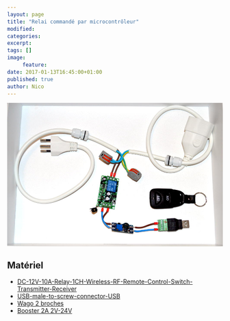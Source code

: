 ```yaml
---
layout: page
title: "Relai commandé par microcontrôleur"
modified:
categories:
excerpt:
tags: []
image:
     feature:
date: 2017-01-13T16:45:00+01:00
published: true
author: Nico
---
```


![Relai](../../files/2017-01-13-relai-commande-par-microcontroleur/relai-commande-par-microcontroleur-001_lowres.jpg)

## Matériel

- [DC-12V-10A-Relay-1CH-Wireless-RF-Remote-Control-Switch-Transmitter-Receiver][1]
- [USB-male-to-screw-connector-USB][2]
- [Wago 2 broches][3]
- [Booster 2A 2V-24V][5]

[1]: http://www.banggood.com/DC-12V-10A-Relay-1CH-Wireless-RF-Remote-Control-Switch-Transmitter-Receiver-p-1040721.html?p=0431091025639201412F
[2]: https://fr.aliexpress.com/item/5Pcs-free-shipping-USB-male-to-screw-connector-USB-plug-with-shield-connector-USB-Adapter-USB2/32705960671.html
[3]: https://fr.aliexpress.com/item/Free-shipping-WAGO-222-412-Universal-Compact-2-Wire-Wiring-Connector-2-pin-Conductor-Terminal-Block/32275638715.html
[4]: https://fr.aliexpress.com/item/10-Pcs-PCT-218-8-Pin-Universal-compact-wire-wiring-connector-conductor-terminal-block-with-lever/32666933106.html
[5]: http://www.banggood.com/10-Pcs-Step-Up-Power-Spply-Module-2A-2V-24V-DC-DC-Booster-Power-Module-p-1064479.html

